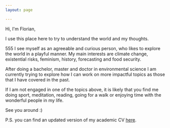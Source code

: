 ```yaml
---
layout: page

---
```


Hi, I'm Florian,

I use this place here to try to understand the world and my thoughts.


555
I see myself as an agreeable and curious person, who likes to explore the world in a playful manner. My main interests are climate change, existential risks, feminism, history, forecasting and food security. 

After doing a bachelor, master and doctor in environmental science I am currently trying to explore how I can work on more impactful topics as those that I have covered in the past. 

If I am not engaged in one of the topics above, it is likely that you find me doing sport, meditation, reading, going for a walk or enjoying time with the wonderful people in my life.

See you around :)

P.S. you can find an updated version of my academic CV [here](https://florianjehn.github.io/assets/misc/Florian_Jehn_Academic_CV_June_22.pdf).
